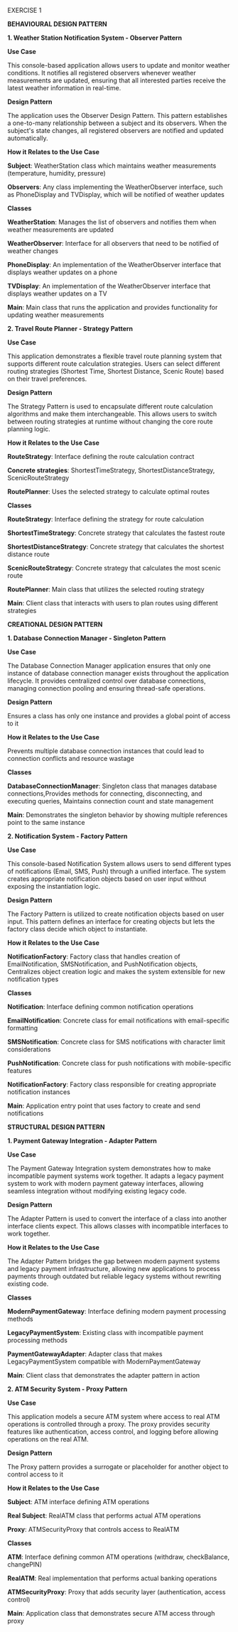 EXERCISE 1 

**BEHAVIOURAL DESIGN PATTERN**

**1. Weather Station Notification System - Observer Pattern**

**Use Case**

This console-based application allows users to update and monitor weather conditions. It notifies all registered observers whenever weather measurements are updated, ensuring that all interested parties receive the latest weather information in real-time.

**Design Pattern**

The application uses the Observer Design Pattern. This pattern establishes a one-to-many relationship between a subject and its observers. When the subject's state changes, all registered observers are notified and updated automatically.

**How it Relates to the Use Case**

**Subject**: WeatherStation class which maintains weather measurements (temperature, humidity, pressure)

**Observers**: Any class implementing the WeatherObserver interface, such as PhoneDisplay and TVDisplay, which will be notified of weather updates

**Classes**

**WeatherStation**: Manages the list of observers and notifies them when weather measurements are updated

**WeatherObserver**: Interface for all observers that need to be notified of weather changes

**PhoneDisplay**: An implementation of the WeatherObserver interface that displays weather updates on a phone

**TVDisplay**: An implementation of the WeatherObserver interface that displays weather updates on a TV

**Main**: Main class that runs the application and provides functionality for updating weather measurements

**2. Travel Route Planner - Strategy Pattern**

**Use Case**

This application demonstrates a flexible travel route planning system that supports different route calculation strategies. Users can select different routing strategies (Shortest Time, Shortest Distance, Scenic Route) based on their travel preferences.

**Design Pattern**

The Strategy Pattern is used to encapsulate different route calculation algorithms and make them interchangeable. This allows users to switch between routing strategies at runtime without changing the core route planning logic.

**How it Relates to the Use Case**

**RouteStrategy**: Interface defining the route calculation contract

**Concrete strategies**: ShortestTimeStrategy, ShortestDistanceStrategy, ScenicRouteStrategy

**RoutePlanner**: Uses the selected strategy to calculate optimal routes

**Classes**

**RouteStrategy**: Interface defining the strategy for route calculation

**ShortestTimeStrategy**: Concrete strategy that calculates the fastest route

**ShortestDistanceStrategy**: Concrete strategy that calculates the shortest distance route

**ScenicRouteStrategy**: Concrete strategy that calculates the most scenic route

**RoutePlanner**: Main class that utilizes the selected routing strategy

**Main**: Client class that interacts with users to plan routes using different strategies

**CREATIONAL DESIGN PATTERN**

**1. Database Connection Manager - Singleton Pattern**

**Use Case**

The Database Connection Manager application ensures that only one instance of database connection manager exists throughout the application lifecycle. It provides centralized control over database connections, managing connection pooling and ensuring thread-safe operations.

**Design Pattern**

Ensures a class has only one instance and provides a global point of access to it

**How it Relates to the Use Case**

Prevents multiple database connection instances that could lead to connection conflicts and resource wastage

**Classes**

**DatabaseConnectionManager**: Singleton class that manages database connections,Provides methods for connecting, disconnecting, and executing queries, Maintains connection count and state management

**Main**: Demonstrates the singleton behavior by showing multiple references point to the same instance

**2. Notification System - Factory Pattern**

**Use Case**

This console-based Notification System allows users to send different types of notifications (Email, SMS, Push) through a unified interface. The system creates appropriate notification objects based on user input without exposing the instantiation logic.

**Design Pattern**

The Factory Pattern is utilized to create notification objects based on user input. This pattern defines an interface for creating objects but lets the factory class decide which object to instantiate.

**How it Relates to the Use Case**

**NotificationFactory**: Factory class that handles creation of EmailNotification, SMSNotification, and PushNotification objects, Centralizes object creation logic and makes the system extensible for new notification types

**Classes**

**Notification**: Interface defining common notification operations

**EmailNotification**: Concrete class for email notifications with email-specific formatting

**SMSNotification**: Concrete class for SMS notifications with character limit considerations

**PushNotification**: Concrete class for push notifications with mobile-specific features

**NotificationFactory**: Factory class responsible for creating appropriate notification instances

**Main**: Application entry point that uses factory to create and send notifications

**STRUCTURAL DESIGN PATTERN**

**1. Payment Gateway Integration - Adapter Pattern**

**Use Case**

The Payment Gateway Integration system demonstrates how to make incompatible payment systems work together. It adapts a legacy payment system to work with modern payment gateway interfaces, allowing seamless integration without modifying existing legacy code.

**Design Pattern**

The Adapter Pattern is used to convert the interface of a class into another interface clients expect. This allows classes with incompatible interfaces to work together.

**How it Relates to the Use Case**

The Adapter Pattern bridges the gap between modern payment systems and legacy payment infrastructure, allowing new applications to process payments through outdated but reliable legacy systems without rewriting existing code.

**Classes**

**ModernPaymentGateway**: Interface defining modern payment processing methods

**LegacyPaymentSystem**: Existing class with incompatible payment processing methods

**PaymentGatewayAdapter**: Adapter class that makes LegacyPaymentSystem compatible with ModernPaymentGateway

**Main**: Client class that demonstrates the adapter pattern in action

**2. ATM Security System - Proxy Pattern**

**Use Case**

This application models a secure ATM system where access to real ATM operations is controlled through a proxy. The proxy provides security features like authentication, access control, and logging before allowing operations on the real ATM.

**Design Pattern**

The Proxy pattern provides a surrogate or placeholder for another object to control access to it

**How it Relates to the Use Case**

**Subject**: ATM interface defining ATM operations

**Real Subject**: RealATM class that performs actual ATM operations

**Proxy**: ATMSecurityProxy that controls access to RealATM

**Classes**

**ATM**: Interface defining common ATM operations (withdraw, checkBalance, changePIN)

**RealATM**: Real implementation that performs actual banking operations

**ATMSecurityProxy**: Proxy that adds security layer (authentication, access control)

**Main**: Application class that demonstrates secure ATM access through proxy

